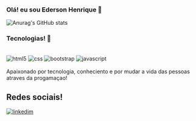 ### Olá! eu sou Ederson Henrique 👋

![Anurag's GitHub stats](https://github-readme-stats.vercel.app/api?username=edersonhos&show_icons=true&theme=radical)

### Tecnologias! 🖤

<div style="inline_block"><br/>
  <img align="center" alt="html5" src="https://img.shields.io/badge/HTML5-E34F26?style=for-the-badge&logo=html5&logoColor=white" />
  <img align="center" alt="css" src="https://img.shields.io/badge/CSS3-1572B6?style=for-the-badge&logo=css3&logoColor=white" />
  <img align="center" alt="bootstrap" src="https://img.shields.io/badge/Bootstrap-563D7C?style=for-the-badge&logo=bootstrap&logoColor=white" />
  <img align="center" alt="javascript" src="https://img.shields.io/badge/JavaScript-323330?style=for-the-badge&logo=javascript&logoColor=F7DF1E" />
</div>
  <br/>
  Apaixonado por tecnologia, conheciento e por mudar a vida das pessoas atraves da progamaçao!  
  
## Redes sociais!
[![linkedim](https://img.shields.io/badge/LinkedIn-0077B5?style=for-the-badge&logo=linkedin&logoColor=white/)](https://www.linkedin.com/in/ederson-henrique-70b645262/)
